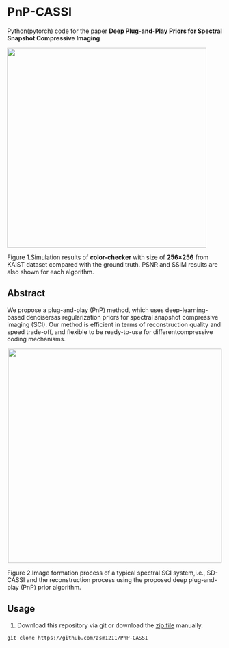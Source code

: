 # PnP-CASSI
Python(pytorch) code for the paper **Deep Plug-and-Play Priors for Spectral Snapshot Compressive Imaging**

<p align="left">
<img src="https://github.com/zsm1211/PnP-CASSI/blob/main/img/Simu_colorchecker_256-1.png?height="600" width="466"raw=true">
</p>

Figure 1.Simulation results of **color-checker** with size of **256×256** from KAIST dataset compared with the ground truth. PSNR and SSIM results are also shown for each algorithm.

## Abstract
We propose a plug-and-play (PnP) method, which uses deep-learning-based denoisersas regularization priors for spectral snapshot compressive imaging (SCI). Our method is efficient in terms of reconstruction quality and speed trade-off, and flexible to be ready-to-use for differentcompressive coding mechanisms.

<p align="center">
<img src="https://github.com/zsm1211/PnP-CASSI/blob/main/img/fig01_flow_chart-1.png?height="300" width="500" raw=true">
</p>

Figure 2.Image formation process of a typical spectral SCI system,i.e., SD-CASSI and the reconstruction process using the proposed deep plug-and-play (PnP) prior algorithm.

## Usage
1. Download this repository via git or download the [zip file](https://codeload.github.com/zsm1211/PnP-CASSI/zip/main) manually.
```
git clone https://github.com/zsm1211/PnP-CASSI
```
